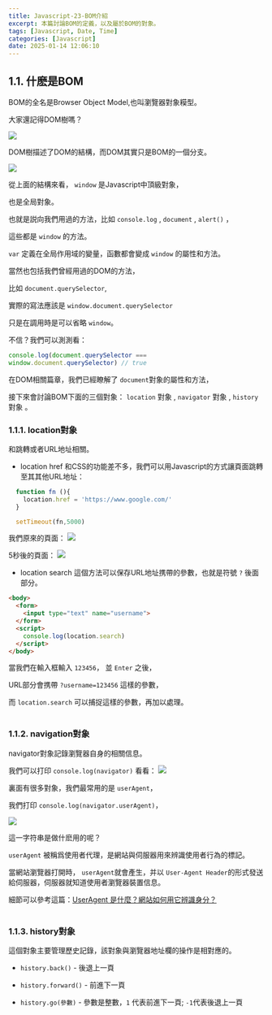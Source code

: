 ```yaml
---
title: Javascript-23-BOM介紹
excerpt: 本篇討論BOM的定義，以及屬於BOM的對象。
tags: [Javascript, Date, Time] 
categories: [Javascript]
date: 2025-01-14 12:06:10
---
```


## 1.1. 什麽是BOM

BOM的全名是Browser Object Model,也叫瀏覽器對象糢型。

大家還記得DOM樹嗎？

![](/img/JS/JS-10-4.png)
<br>

DOM樹描述了DOM的結構，而DOM其實只是BOM的一個分支。

![](/img/JS/JS-23-1.png)

從上面的結構來看， `window` 是Javascript中頂級對象，

也是全局對象。

也就是説向我們用過的方法，比如 `console.log` , `document` , `alert()` ，

這些都是 `window` 的方法。
<br>

`var` 定義在全局作用域的變量，函數都會變成 `window` 的屬性和方法。

當然也包括我們曾經用過的DOM的方法，

比如 `document.querySelector`,

實際的寫法應該是 `window.document.querySelector`

只是在調用時是可以省略 `window`。

不信？我們可以測測看：

```javascript
console.log(document.querySelector === 
window.document.querySelector) // true
```

在DOM相關篇章，我們已經瞭解了 `document`對象的屬性和方法，

接下來會討論BOM下面的三個對象： `location` 對象 , `navigator` 對象 , `history` 對象 。

### 1.1.1. location對象
和跳轉或者URL地址相關。

- location href
和CSS的功能差不多，我們可以用Javascript的方式讓頁面跳轉至其其他URL地址：

```javascript
  function fn (){
    location.href = 'https://www.google.com/'
  }

  setTimeout(fn,5000)
```

我們原來的頁面：
![](/img/JS/JS-23-2.png)

5秒後的頁面：
![](/img/JS/JS-23-3.png)
<br>

- location search
這個方法可以保存URL地址携帶的參數，也就是符號 `?` 後面部分。

```html
<body>
  <form>
    <input type="text" name="username">
  </form>
  <script>
    console.log(location.search)
  </script>
</body>
```

當我們在輸入框輸入 `123456`， 並 `Enter` 之後，

URL部分會携帶 `?username=123456` 這樣的參數，

而 `location.search` 可以捕捉這樣的參數，再加以處理。
<br>
<br>


### 1.1.2. navigation對象
navigator對象記錄瀏覽器自身的相關信息。

我們可以打印 `console.log(navigator)` 看看：
![](/img/JS/JS-23-5.png)

裏面有很多對象，我們最常用的是 `userAgent`，

我們打印 `console.log(navigator.userAgent)`，

![](/img/JS/JS-23-6.png)


這一字符串是做什麽用的呢？
<br>

`userAgent` 被稱爲使用者代理，是網站與伺服器用來辨識使用者行為的標記。

當網站瀏覽器打開時， `userAgent`就會產生，并以 `User-Agent Header`的形式發送給伺服器，伺服器就知道使用者瀏覽器裝置信息。

細節可以參考這篇：[UserAgent 是什麼？網站如何用它辨識身分？](https://simular.co/blog/post/what-is-useragent-and-how-to-use-it)
<br>
<br>

### 1.1.3. history對象
這個對象主要管理歷史記錄，該對象與瀏覽器地址欄的操作是相對應的。

- `history.back()` - 後退上一頁

- `history.forward()` - 前進下一頁

- `history.go(參數)` - 參數是整數，`1` 代表前進下一頁; `-1`代表後退上一頁
<br>
<br>